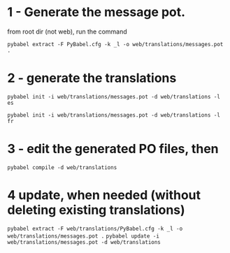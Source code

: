 
 # 1 - Generate the message pot.
 from root dir (not web), run the command
 
`pybabel extract -F PyBabel.cfg -k _l -o web/translations/messages.pot .`

# 2 - generate the translations

`pybabel init -i web/translations/messages.pot -d web/translations -l es `

`pybabel init -i web/translations/messages.pot -d web/translations -l fr `



# 3 - edit the generated PO files, then

```
pybabel compile -d web/translations

```

# 4 update, when needed (without deleting existing translations)
`pybabel extract -F web/translations/PyBabel.cfg -k _l -o web/translations/messages.pot .`
`pybabel update -i web/translations/messages.pot -d web/translations`

